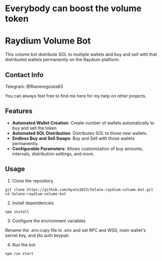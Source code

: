 # Everybody can boost the volume token

# Raydium Volume Bot

This volume bot distribute SOL to multiple wallets and buy and sell with that distributed wallets permanently on the Raydium platform.

## Contact Info

Telegram: @Rianeregoista83

You can always feel free to find me here for my help on other projects.

## Features

- **Automated Wallet Creation**: Create number of wallets automatically to buy and sell the token
- **Automated SOL Distribution**: Distributes SOL to those new wallets.
- **Endless Buy and Sell Swaps**: Buy and Sell with those wallets permanently.
- **Configurable Parameters**: Allows customization of buy amounts, intervals, distribution settings, and more.

## Usage

1. Clone the repository

```
git clone https://github.com/myato1023/Solana-raydium-volume-bot.git
cd Solana-raydium-volume-bot
```

2. Install dependencies

```
npm install
```

3. Configure the environment variables

Rename the .env.copy file to .env and set RPC and WSS, main wallet's secret key, and jito auth keypair.

4. Run the bot

```
npm run start
```
